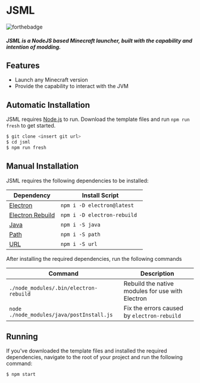 # JSML

![forthebadge](https://forthebadge.com/images/badges/designed-in-ms-paint.svg)
##### JSML is a NodeJS based Minecraft launcher, built with the capability and intention of modding.

## Features

* Launch any Minecraft version
* Provide the capability to interact with the JVM

## Automatic Installation

JSML requires [Node.js](https://nodejs.org/) to run.
Download the template files and run `npm run fresh` to get started.

```sh
$ git clone <insert git url>
$ cd jsml
$ npm run fresh
```

## Manual Installation

JSML requires the following dependencies to be installed:

| Dependency | Install Script |
| ---------- | -------------- |
| [Electron](https://electronjs.org/) | `npm i -D electron@latest` |
| [Electron Rebuild](https://www.npmjs.com/package/electron-rebuild) | `npm i -D electron-rebuild ` |
| [Java](https://www.npmjs.com/package/java) | `npm i -S java` |
| [Path](https://www.npmjs.com/package/path) | `npm i -S path` |
| [URL](https://www.npmjs.com/package/url) | `npm i -S url` |

After installing the required dependencies, run the following commands

| Command | Description |
| ------- | ----------- |
| `./node_modules/.bin/electron-rebuild` | Rebuild the native modules for use with Electron |
| `node ./node_modules/java/postInstall.js` | Fix the errors caused by `electron-rebuild` |

## Running

If you've downloaded the template files and installed the required dependencies, navigate to the root of your project and run the following command:
```sh
$ npm start
```